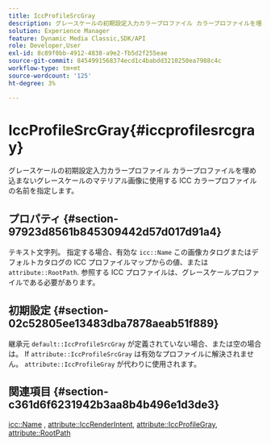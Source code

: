 ```yaml
---
title: IccProfileSrcGray
description: グレースケールの初期設定入力カラープロファイル カラープロファイルを埋め込まないグレースケールのマテリアル画像に使用する ICC カラープロファイルの名前を指定します。
solution: Experience Manager
feature: Dynamic Media Classic,SDK/API
role: Developer,User
exl-id: 8c89f0bb-4912-4838-a9e2-fb5d2f255eae
source-git-commit: 8454991568374ecd1c4babdd3210250ea7988c4c
workflow-type: tm+mt
source-wordcount: '125'
ht-degree: 3%

---
```


# IccProfileSrcGray{#iccprofilesrcgray}

グレースケールの初期設定入力カラープロファイル カラープロファイルを埋め込まないグレースケールのマテリアル画像に使用する ICC カラープロファイルの名前を指定します。

## プロパティ {#section-97923d8561b845309442d57d017d91a4}

テキスト文字列。 指定する場合、有効な `icc::Name` この画像カタログまたはデフォルトカタログの ICC プロファイルマップからの値、または `attribute::RootPath`. 参照する ICC プロファイルは、グレースケールプロファイルである必要があります。

## 初期設定 {#section-02c52805ee13483dba7878aeab51f889}

継承元 `default::IccProfileSrcGray` が定義されていない場合、または空の場合は。 If `attribute::IccProfileSrcGray` は有効なプロファイルに解決されません。 `attribute::IccProfileGray` が代わりに使用されます。

## 関連項目 {#section-c361d6f6231942b3aa8b4b496e1d3de3}

[icc::Name](../../../../../ir-api/material-cat/image-rendering-api-ref/c-ir-material-catalog/c-ir-icc-profile-map-reference/r-ir-name-icc.md#reference-7a293ede360e433782575f8f6a562ac2) , [attribute::IccRenderIntent](../../../../../ir-api/material-cat/image-rendering-api-ref/c-ir-material-catalog/c-ir-attributes-reference/r-ir-iccrenderintent.md#reference-3b80b7a4c25545a593c5076f318b5c40), [attribute::IccProfileGray](../../../../../ir-api/material-cat/image-rendering-api-ref/c-ir-material-catalog/c-ir-attributes-reference/r-ir-iccprofilegray.md#reference-712f1d0dcca748df9aaf495681bb39e6), [attribute::RootPath](../../../../../ir-api/material-cat/image-rendering-api-ref/c-ir-material-catalog/c-ir-attributes-reference/r-ir-rootpath.md#reference-a4d7c96b62e14fcbad1740c702f160f3)
